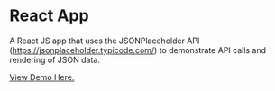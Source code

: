 # React App

A React JS app that uses the JSONPlaceholder API (https://jsonplaceholder.typicode.com/) to demonstrate API calls and rendering of JSON data.

[View Demo Here.](https://samaila-bashir.github.io/robofriends/)
